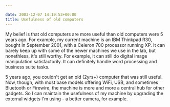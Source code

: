 ```yaml
---

date: 2003-12-07 14:19:53+00:00
title: Usefulness of old computers
---
```


My belief is that old computers are more useful than old computers were 5 years ago.  For example, my current machine is an IBM Thinkpad R30, bought in September 2001, with a Celeron 700 processor running XP.  It can barely keep up with some of the newer machines we use in the lab, but nonethless, it's still worthy.  For example, it can still do digital image manipulation satisfactorily.  It can definitely handle word processing and business suite tasks.

5 years ago, you couldn't get an old (2yrs+) computer that was still useful.  Now, though, with most base models offering WiFi, USB, and sometimes Bluetooth or Firewire, the machine is more and more a central hub for other gadgets.  So I can maintain the usefulness of my machine by upgrading the external widgets I'm using - a better camera, for example.
